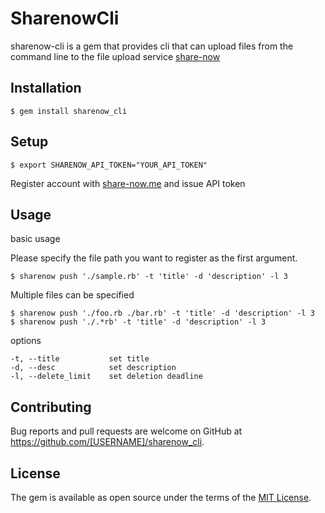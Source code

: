 # SharenowCli

sharenow-cli is a gem that provides cli that can upload files from the command line to the file upload service [share-now](https://share-now.me)

## Installation

    $ gem install sharenow_cli

## Setup

    $ export SHARENOW_API_TOKEN="YOUR_API_TOKEN"

Register account with [share-now.me](https://share-now.me) and issue API token

## Usage

basic usage

Please specify the file path you want to register as the first argument.


```
$ sharenow push './sample.rb' -t 'title' -d 'description' -l 3
```

Multiple files can be specified

```
$ sharenow push './foo.rb ./bar.rb' -t 'title' -d 'description' -l 3
$ sharenow push './.*rb' -t 'title' -d 'description' -l 3
```

options

```
-t, --title           set title
-d, --desc            set description
-l, --delete_limit    set deletion deadline
```

## Contributing

Bug reports and pull requests are welcome on GitHub at https://github.com/[USERNAME]/sharenow_cli.

## License

The gem is available as open source under the terms of the [MIT License](https://opensource.org/licenses/MIT).
